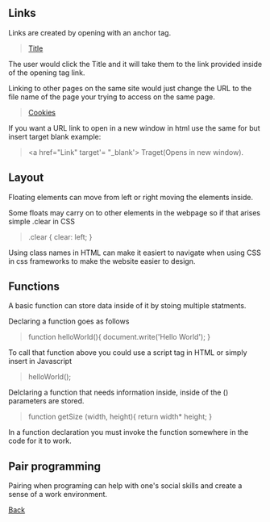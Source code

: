 <!-- ## Javascript Notes

An **Array** is a description of an element ( it can be numbers or letters ), They have [EXAMPLE] stuff inside. A collection of elements or a list of items. It can hold more than one value and other **arrays** and **objects**.

**Arrays** have indexes         0        1       2       3
>       Index: let student = ['Josh', 'Kevin', 'Rob', 'Cesar'];

> To console.log(student[2]);

Sub Array examples: 
>    let mixedArr = [1, 'hello', true, [2, 3]]

Accessing the **Sub Array in this above**

console.log(mixedArr[3][1]);

Checking the length of an **Array**

console.log(students.length)

undefined: Flase
null: False

Adding things to the array goes ass follows

students[4] = 'Micheal", Would add miachel to the already existing array.

Adds an element to the end of the array.

student.push('Shane;);

## DIVS
> A <div></div> tag allows you to create a box around the content inside of it.

You can style the div in css by using an element selector. 

If a div is placed inside of a header or another section do not assign a height because if the content exceeds the high set in CSS it may leave the header.

Whenever centering **DIV** tags it'd be easiest using **margin: auto;** in CSS.


## For Loops

A for loop can be using for doing something a certain ammount of times.

        Declaring variable;     accessing an array;    increments of 1

> for(   let i  =  0;          i < students.length;    i++   ){
      
      
      
      console.log('Welcome Class' + students[i] + "!")
              
          String contatination +  accessing the array start at 0 + string contatination.
}


## While loops

let weAreDoneHere = false;

let attempts = 4;

let idexCount= 0;

> while(!weAreDoneHere){

  console.log('Welcome to class ${student[IndexCount]} !');
  
  indexCount++;
  
  attempts--;
  
  > if (!attempts){
  
    weAreDoneHere = true;
  
    console.log('we are done!');
  
      }
 } -->

## Links

Links are created by opening with an anchor tag.

> <a href="link">Title</a> 

The user would click the Title and it will take them to the link provided inside of the opening tag link.


Linking to other pages on the same site would just change the URL to the file name of the page your trying to access on the same page.

> <a href="cookie.html">Cookies</a>

If you want a URL link to open in a new window in html use the same for but insert target blank example:

> <a href="Link" target'= "_blank'> Traget</a>(Opens in new window).

## Layout

Floating elements can move from left or right moving the elements inside.

Some floats may carry on to other elements in the webpage so if that arises simple .clear in CSS
> .clear {
  clear: left;
}

Using class names in HTML can make it easiert to navigate when using CSS in css frameworks to make the website easier to design.

## Functions

A basic function can store data inside of it by stoing multiple statments.

 Declaring a function goes as follows
> function helloWorld(){
> document.write('Hello World');
> }
 
 To call that function above you could use a script tag in HTML or simply insert in Javascript
 >helloWorld();

 Delclaring a function that needs information inside, inside of the () parameters are stored.
 > function getSize (width, height){
 >  return width* height;
 > }

 In a function declaration you must invoke the function somewhere in the code for it to work.

## Pair programming

Pairing when programing can help with one's social skills and create a sense of a work environment.



 [Back](https://cesardeltoroc.github.io/reading-notes/)

